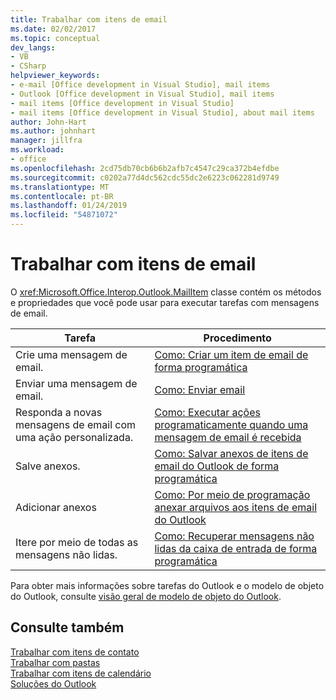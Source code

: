 ```yaml
---
title: Trabalhar com itens de email
ms.date: 02/02/2017
ms.topic: conceptual
dev_langs:
- VB
- CSharp
helpviewer_keywords:
- e-mail [Office development in Visual Studio], mail items
- Outlook [Office development in Visual Studio], mail items
- mail items [Office development in Visual Studio]
- mail items [Office development in Visual Studio], about mail items
author: John-Hart
ms.author: johnhart
manager: jillfra
ms.workload:
- office
ms.openlocfilehash: 2cd75db70cb6b6b2afb7c4547c29ca372b4efdbe
ms.sourcegitcommit: c0202a77d4dc562cdc55dc2e6223c062281d9749
ms.translationtype: MT
ms.contentlocale: pt-BR
ms.lasthandoff: 01/24/2019
ms.locfileid: "54871072"
---
```

# <a name="work-with-mail-items"></a>Trabalhar com itens de email
  O <xref:Microsoft.Office.Interop.Outlook.MailItem> classe contém os métodos e propriedades que você pode usar para executar tarefas com mensagens de email.  
  
|Tarefa|Procedimento|  
|----------|---------------|  
|Crie uma mensagem de email.|[Como: Criar um item de email de forma programática](../vsto/how-to-programmatically-create-an-e-mail-item.md)|  
|Enviar uma mensagem de email.|[Como: Enviar email](../vsto/how-to-programmatically-send-e-mail-programmatically.md)|  
|Responda a novas mensagens de email com uma ação personalizada.|[Como: Executar ações programaticamente quando uma mensagem de email é recebida](../vsto/how-to-programmatically-perform-actions-when-an-e-mail-message-is-received.md)|  
|Salve anexos.|[Como: Salvar anexos de itens de email do Outlook de forma programática](../vsto/how-to-programmatically-save-attachments-from-outlook-e-mail-items.md)|  
|Adicionar anexos|[Como: Por meio de programação anexar arquivos aos itens de email do Outlook](../vsto/how-to-programmatically-attach-files-to-outlook-e-mail-items.md)|  
|Itere por meio de todas as mensagens não lidas.|[Como: Recuperar mensagens não lidas da caixa de entrada de forma programática](../vsto/how-to-programmatically-retrieve-unread-messages-from-the-inbox.md)|  
  
 Para obter mais informações sobre tarefas do Outlook e o modelo de objeto do Outlook, consulte [visão geral de modelo de objeto do Outlook](../vsto/outlook-object-model-overview.md).  
  
## <a name="see-also"></a>Consulte também  
 [Trabalhar com itens de contato](../vsto/working-with-contact-items.md)   
 [Trabalhar com pastas](../vsto/working-with-folders.md)   
 [Trabalhar com itens de calendário](../vsto/working-with-calendar-items.md)   
 [Soluções do Outlook](../vsto/outlook-solutions.md)  
